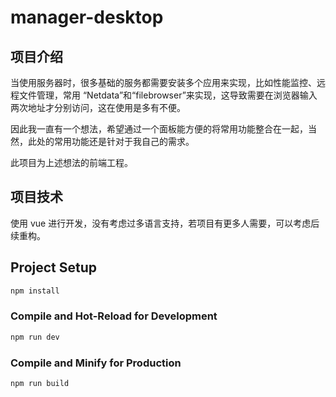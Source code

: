 # manager-desktop

## 项目介绍
当使用服务器时，很多基础的服务都需要安装多个应用来实现，比如性能监控、远程文件管理，常用 “Netdata”和“filebrowser”来实现，这导致需要在浏览器输入两次地址才分别访问，这在使用是多有不便。

因此我一直有一个想法，希望通过一个面板能方便的将常用功能整合在一起，当然，此处的常用功能还是针对于我自己的需求。

此项目为上述想法的前端工程。

## 项目技术
使用 vue 进行开发，没有考虑过多语言支持，若项目有更多人需要，可以考虑后续重构。

## Project Setup

```sh
npm install
```

### Compile and Hot-Reload for Development

```sh
npm run dev
```

### Compile and Minify for Production

```sh
npm run build
```
